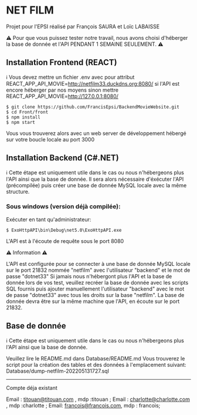 # NET FILM
Projet pour l'EPSI réalisé par François SAURA et Loïc LABAISSE

⚠️ Pour que vous puissez tester notre travail, nous avons choisi d'héberger la base de donnée et l'API PENDANT 1 SEMAINE SEULEMENT. ⚠️

## Installation Frontend (REACT)

ℹ️ Vous devez mettre un fichier .env avec pour attribut REACT_APP_API_MOVIE=http://netfilm33.duckdns.org:8080/ si l'API est encore héberger par nos moyens sinon mettre REACT_APP_API_MOVIE=http://127.0.0.1:8080/
```
$ git clone https://github.com/FrancisEpsi/BackendMovieWebsite.git
$ cd Front/front
$ npm install
$ npm start
```

Vous vous trouverez alors avec un web server de développement hébergé sur votre boucle locale au port 3000


## Installation Backend (C#.NET)

ℹ️ Cette étape est uniquement utile dans le cas ou nous n'hébergeons plus l'API ainsi que la base de donnée.
Il sera alors nécessaire d'éxécuter l'API (précompilée) puis créer une base de donnée MySQL locale avec la même structure.

### Sous windows (version déjà compilée):

Exécuter en tant qu'administrateur:
```
$ ExoHttpAPI\bin\Debug\net5.0\ExoHttpAPI.exe
```

L'API est à l'écoute de requête sous le port 8080

⚠️ Information ⚠️

L'API est configurée pour se connecter à une base de donnée MySQL locale sur le port 21832 nommée "netfilm" avec l'utilisateur "backend" et le mot de passe "dotnet33"
Si jamais nous n'hébergont plus l'API et la base de donnée lors de vos test, veuillez recréer la base de donnée avec les scripts SQL fournis puis ajouter manuellement l'utilisateur "backend" avec le mot de passe "dotnet33" avec tous les droits sur la base "netfilm".
La base de donnée devra être sur la même machine que l'API, en écoute sur le port 21832.

## Base de donnée
ℹ️ Cette étape est uniquement utile dans le cas ou nous n'hébergeons plus l'API ainsi que la base de donnée.

Veuillez lire le README.md dans Database/README.md
Vous trouverez le script pour la création des tables et des données à l'emplacement suivant: Database/dump-netfilm-202205131727.sql

***
Compte déja existant 

Email : titouan@titouan.com , mdp :titouan ;
Email : charlotte@charlotte.com , mdp :charlotte ;
Email: francois@francois.com, mdp : francois;
